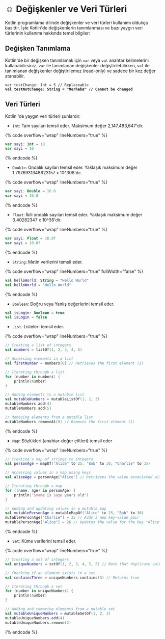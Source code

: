 # ☺ Değişkenler ve Veri Türleri

Kotlin programlama dilinde değişkenler ve veri türleri kullanımı oldukça basittir. İşte Kotlin'de değişkenlerin tanımlanması ve bazı yaygın veri türlerinin kullanımı hakkında temel bilgiler:

## **Değişken Tanımlama**

Kotlin'de bir değişken tanımlamak için `var` veya `val` anahtar kelimelerini kullanabilirsiniz. `var` ile tanımlanan değişkenler değiştirilebilirken, `val` ile tanımlanan değişkenler değiştirilemez (read-only) ve sadece bir kez değer atanabilir.

<pre class="language-kotlin" data-overflow="wrap" data-line-numbers><code class="lang-kotlin">var testChange: Int = 5 // Replaceable
<strong>val testNotChange: String = "Merhaba" // Cannot be changed
</strong></code></pre>

## **Veri Türleri**

Kotlin 'de yaygın veri türleri şunlardır:

* `Int`: Tam sayıları temsil eder. Maksimum değer 2,147,483,647'dir.

{% code overflow="wrap" lineNumbers="true" %}
```kotlin
var sayi: Int = 10
var sayi = 10
```
{% endcode %}

* `Double`: Ondalık sayıları temsil eder. Yaklaşık maksimum değer 1.7976931348623157 x 10^308'dir.

{% code overflow="wrap" lineNumbers="true" %}
```kotlin
var sayi: Double = 10.0
var sayi = 10.0
```
{% endcode %}

* `Float`: İkili ondalık sayıları temsil eder. Yaklaşık maksimum değer 3.40282347 x 10^38'dir.

{% code overflow="wrap" lineNumbers="true" %}
```kotlin
var sayi: Float = 10.0f
var sayi = 10.0f
```
{% endcode %}

* `String`: Metin verilerini temsil eder.

{% code overflow="wrap" lineNumbers="true" fullWidth="false" %}
```kotlin
val helloWorld: String = "Hello World"
val helloWorld = "Hello World"
```
{% endcode %}

* `Boolean`: Doğru veya Yanlış değerlerini temsil eder.

```kotlin
val isLogin: Boolean = true
val isLogin = false
```

* `List`: Listeleri temsil eder.

{% code overflow="wrap" lineNumbers="true" %}
```kotlin
// Creating a list of integers
val numbers = listOf(1, 2, 3, 4, 5)

// Accessing elements in a list
val firstNumber = numbers[0] // Retrieves the first element (1)

// Iterating through a list
for (number in numbers) {
    println(number)
}

// Adding elements to a mutable list
val mutableNumbers = mutableListOf(1, 2, 3)
mutableNumbers.add(4)
mutableNumbers.add(5)

// Removing elements from a mutable list
mutableNumbers.removeAt(0) // Removes the first element (1)

```
{% endcode %}

* `Map`: Sözlükleri (anahtar-değer çiftleri) temsil eder

{% code overflow="wrap" lineNumbers="true" %}
```kotlin
// Creating a map of strings to integers
val personAge = mapOf("Alice" to 25, "Bob" to 30, "Charlie" to 35)

// Accessing values in a map using keys
val aliceAge = personAge["Alice"] // Retrieves the value associated with the key "Alice" (25)

// Iterating through a map
for ((name, age) in personAge) {
    println("$name is $age years old")
}

// Adding and updating values in a mutable map
val mutablePersonAge = mutableMapOf("Alice" to 25, "Bob" to 30)
mutablePersonAge["Charlie"] = 35 // Adds a new key-value pair
mutablePersonAge["Alice"] = 26 // Updates the value for the key "Alice"

```
{% endcode %}

* `Set`: Küme verilerini temsil eder.

{% code overflow="wrap" lineNumbers="true" %}
```kotlin
// Creating a set of integers
val uniqueNumbers = setOf(1, 2, 3, 4, 5, 5) // Note that duplicate values are automatically removed

// Checking if an element exists in a set
val containsThree = uniqueNumbers.contains(3) // Returns true

// Iterating through a set
for (number in uniqueNumbers) {
    println(number)
}

// Adding and removing elements from a mutable set
val mutableUniqueNumbers = mutableSetOf(1, 2, 3)
mutableUniqueNumbers.add(4)
mutableUniqueNumbers.remove(2)

```
{% endcode %}
